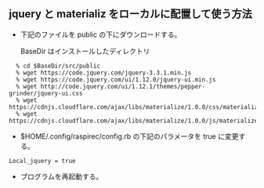 

## jquery と materializ をローカルに配置して使う方法

- 下記のファイルを public の下にダウンロードする。

  BaseDir はインストールしたディレクトリ
  
```
  % cd $BaseDir/src/public
  % wget https://code.jquery.com/jquery-3.3.1.min.js
  % wget https://code.jquery.com/ui/1.12.0/jquery-ui.min.js
  % wget http://code.jquery.com/ui/1.12.1/themes/pepper-grinder/jquery-ui.css
  % wget https://cdnjs.cloudflare.com/ajax/libs/materialize/1.0.0/css/materialize.min.css
  % wget https://cdnjs.cloudflare.com/ajax/libs/materialize/1.0.0/js/materialize.min.js
```

- $HOME/.config/raspirec/config.rb の下記のパラメータを true に変更する。

 `Local_jquery = true`

- プログラムを再起動する。


